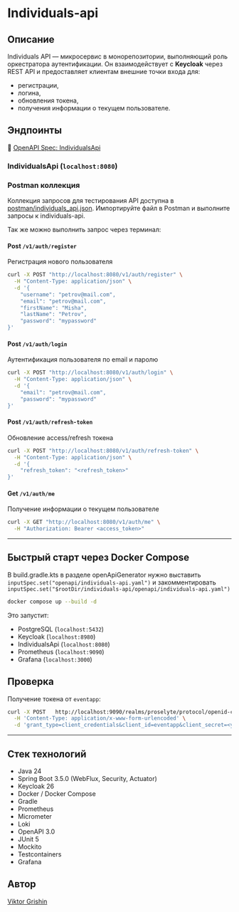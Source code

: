 # Individuals-api

## Описание

Individuals API — микросервис в монорепозитории, выполняющий роль оркестратора аутентификации.
Он взаимодействует с **Keycloak** через REST API и предоставляет клиентам внешние точки входа для:

- регистрации,
- логина,
- обновления токена,
- получения информации о текущем пользователе.


## Эндпоинты

🔗 [OpenAPI Spec: IndividualsApi](openapi/individuals-api.yaml)  

### IndividualsApi (`localhost:8080`)

### Postman коллекция
Коллекция запросов для тестирования API доступна в [postman/individuals_api.json](postman/individuals_api.json).
Импортируйте файл в Postman и выполните запросы к individuals-api.

Так же можно выполнить запрос через терминал:

#### Post `/v1/auth/register`
Регистрация нового пользователя

```bash
curl -X POST "http://localhost:8080/v1/auth/register" \
  -H "Content-Type: application/json" \
  -d '{
    "username": "petrov@mail.com",
    "email": "petrov@mail.com",
    "firstName": "Misha",
    "lastName": "Petrov",
    "password": "mypassword"
}'
```

#### Post `/v1/auth/login`
Аутентификация пользователя по email и паролю

```bash
curl -X POST "http://localhost:8080/v1/auth/login" \
  -H "Content-Type: application/json" \
  -d '{
    "email": "petrov@mail.com",
    "password": "mypassword"
}'
```

#### Post `/v1/auth/refresh-token`
Обновление access/refresh токена

```bash
curl -X POST "http://localhost:8080/v1/auth/refresh-token" \
  -H "Content-Type: application/json" \
  -d '{
    "refresh_token": "<refresh_token>"
}'
```

#### Get `/v1/auth/me`
Получение информации о текущем пользователе

```bash
curl -X GET "http://localhost:8080/v1/auth/me" \
  -H "Authorization: Bearer <access_token>"
```

---

## Быстрый старт через Docker Compose
В build.gradle.kts в разделе openApiGenerator нужно выставить `inputSpec.set("openapi/individuals-api.yaml")` и 
закомментировать `inputSpec.set("$rootDir/individuals-api/openapi/individuals-api.yaml")`
```bash
docker compose up --build -d
```

Это запустит:
- PostgreSQL (`localhost:5432`)
- Keycloak (`localhost:8980`)
- IndividualsApi (`localhost:8080`)
- Prometheus (`localhost:9090`)
- Grafana (`localhost:3000`)

## Проверка

Получение токена от `eventapp`:
```bash
curl -X POST   http://localhost:9090/realms/proselyte/protocol/openid-connect/token \
  -H 'Content-Type: application/x-www-form-urlencoded' \
  -d 'grant_type=client_credentials&client_id=eventapp&client_secret=<your-secret>'
```

---

## Стек технологий
- Java 24
- Spring Boot 3.5.0 (WebFlux, Security, Actuator)
- Keycloak 26
- Docker / Docker Compose
- Gradle
- Prometheus
- Micrometer
- Loki
- OpenAPI 3.0
- JUnit 5
- Mockito
- Testcontainers
- Grafana

## Автор
[Viktor Grishin](https://github.com/xocer)
